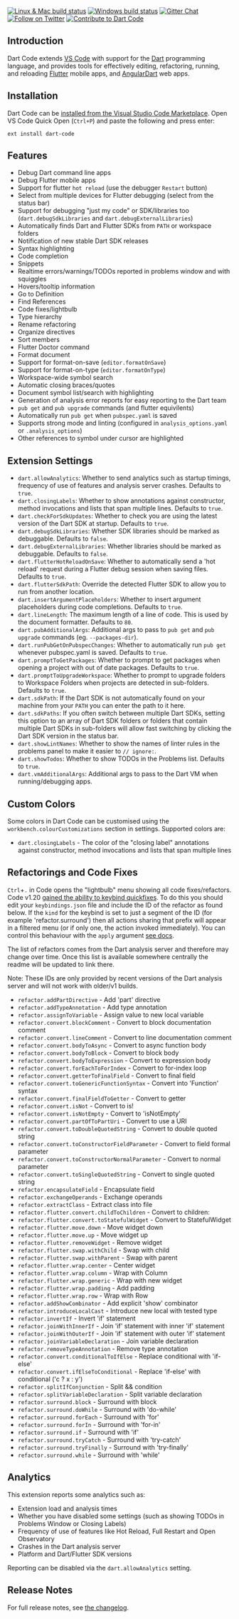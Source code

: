 [![Linux & Mac build status](https://img.shields.io/travis/Dart-Code/Dart-Code/master.svg?label=mac+%26+linux)](https://travis-ci.org/Dart-Code/Dart-Code) [![Windows build status](https://img.shields.io/appveyor/ci/DanTup/Dart-Code/master.svg?label=windows&logoWidth=-1)](https://ci.appveyor.com/project/DanTup/dart-code) [![Gitter Chat](https://img.shields.io/badge/chat-online-blue.svg)](https://gitter.im/dart-code/Dart-Code) [![Follow on Twitter](https://img.shields.io/badge/twitter-dartcode-blue.svg)](https://twitter.com/DartCode) [![Contribute to Dart Code](https://img.shields.io/badge/help-contribute-551A8B.svg)](https://github.com/Dart-Code/Dart-Code/blob/master/CONTRIBUTING.md)

## Introduction

Dart Code extends [VS Code](https://code.visualstudio.com/) with support for the
[Dart](https://www.dartlang.org/) programming language, and provides tools for
effectively editing, refactoring, running, and reloading [Flutter](https://flutter.io/)
mobile apps, and [AngularDart](https://angulardart.org) web apps.

## Installation

Dart Code can be [installed from the Visual Studio Code Marketplace](https://marketplace.visualstudio.com/items?itemName=Dart-Code.dart-code). Open VS Code Quick Open (`Ctrl+P`) and paste the following and press enter:

    ext install dart-code


## Features

- Debug Dart command line apps
- Debug Flutter mobile apps
- Support for flutter `hot reload` (use the debugger `Restart` button)
- Select from multiple devices for Flutter debugging (select from the status bar)
- Support for debugging "just my code" or SDK/libraries too (`dart.debugSdkLibraries` and `dart.debugExternalLibraries`)
- Automatically finds Dart and Flutter SDKs from `PATH` or workspace folders
- Notification of new stable Dart SDK releases
- Syntax highlighting
- Code completion
- Snippets
- Realtime errors/warnings/TODOs reported in problems window and with squiggles
- Hovers/tooltip information
- Go to Definition
- Find References
- Code fixes/lightbulb
- Type hierarchy
- Rename refactoring
- Organize directives
- Sort members
- Flutter Doctor command
- Format document
- Support for format-on-save (`editor.formatOnSave`)
- Support for format-on-type (`editor.formatOnType`)
- Workspace-wide symbol search
- Automatic closing braces/quotes
- Document symbol list/search with highlighting
- Generation of analysis error reports for easy reporting to the Dart team 
- `pub get` and `pub upgrade` commands (and flutter equivilents)
- Automatically run `pub get` when `pubspec.yaml` is saved
- Supports strong mode and linting (configured in `analysis_options.yaml` or `.analysis_options`)
- Other references to symbol under cursor are highlighted


## Extension Settings

- `dart.allowAnalytics`: Whether to send analytics such as startup timings, frequency of use of features and analysis server crashes. Defaults to `true`.
- `dart.closingLabels`: Whether to show annotations against constructor, method invocations and lists that span multiple lines. Defaults to `true`. 
- `dart.checkForSdkUpdates`: Whether to check you are using the latest version of the Dart SDK at startup. Defaults to `true`.
- `dart.debugSdkLibraries`: Whether SDK libraries should be marked as debuggable. Defaults to `false`.
- `dart.debugExternalLibraries`: Whether libraries should be marked as debuggable. Defaults to `false`.
- `dart.flutterHotReloadOnSave`: Whether to automatically send a 'hot reload' request during a Flutter debug session when saving files. Defaults to `true`.
- `dart.flutterSdkPath`: Override the detected Flutter SDK to allow you to run from another location.
- `dart.insertArgumentPlaceholders`: Whether to insert argument placeholders during code completions. Defaults to `true`.
- `dart.lineLength`: The maximum length of a line of code. This is used by the document formatter. Defaults to `80`.
- `dart.pubAdditionalArgs`: Additional args to pass to `pub get` and `pub upgrade` commands (eg. `--packages-dir`).
- `dart.runPubGetOnPubspecChanges`: Whether to automatically run `pub get` whenever pubspec.yaml is saved. Defaults to `true`.
- `dart.promptToGetPackages`: Whether to prompt to get packages when opening a project with out of date packages. Defaults to `true`.
- `dart.promptToUpgradeWorkspace`: Whether to prompt to upgrade folders to Workspace Folders when projects are detected in sub-folders. Defaults to `true`.
- `dart.sdkPath`: If the Dart SDK is not automatically found on your machine from your `PATH` you can enter the path to it here.
- `dart.sdkPaths`: If you often switch between multiple Dart SDKs, setting this option to an array of Dart SDK folders or folders that contain multiple Dart SDKs in sub-folders will allow fast switching by clicking the Dart SDK version in the status bar.
- `dart.showLintNames`: Whether to show the names of linter rules in the problems panel to make it easier to `// ignore:`.
- `dart.showTodos`: Whether to show TODOs in the Problems list. Defaults to `true`.
- `dart.vmAdditionalArgs`: Additional args to pass to the Dart VM when running/debugging apps.


## Custom Colors

Some colors in Dart Code can be customised using the `workbench.colourCustomizations` section in settings. Supported colors are:

- `dart.closingLabels` - The color of the "closing label" annotations against constructor, method invocations and lists that span multiple lines


## Refactorings and Code Fixes

`Ctrl`+`.` in Code opens the "lightbulb" menu showing all code fixes/refactors. Code v1.20 [gained the ability to keybind quickfixes](https://code.visualstudio.com/updates/v1_20#_keybindings-for-quick-fixes-and-code-actions). To do this you should edit your `keybindings.json` file and include the ID of the refactor as found below. If the `kind` for the keybind is set to just a segment of the ID (for example 'refactor.surround') then all actions sharing that prefix will appear in a filtered menu (or if only one, the action invoked immediately). You can control this behaviour with the `apply` argument [see docs](https://code.visualstudio.com/updates/v1_20#_keybindings-for-quick-fixes-and-code-actions).

The list of refactors comes from the Dart analysis server and therefore may change over time. Once this list is available somewhere centrally the readme will be updated to link there.

Note: These IDs are only provided by recent versions of the Dart analysis server and will not work with older/v1 builds.

- `refactor.addPartDirective` - Add 'part' directive  
- `refactor.addTypeAnnotation` - Add type annotation  
- `refactor.assignToVariable` - Assign value to new local variable  
- `refactor.convert.blockComment` - Convert to block documentation comment  
- `refactor.convert.lineComment` - Convert to line documentation comment  
- `refactor.convert.bodyToAsync` - Convert to async function body    
- `refactor.convert.bodyToBlock` - Convert to block body  
- `refactor.convert.bodyToExpression` - Convert to expression body  
- `refactor.convert.forEachToForIndex` - Convert to for-index loop  
- `refactor.convert.getterToFinalField` - Convert to final field  
- `refactor.convert.toGenericFunctionSyntax` - Convert into 'Function' syntax  
- `refactor.convert.finalFieldToGetter` - Convert to getter  
- `refactor.convert.isNot` - Convert to is!  
- `refactor.convert.isNotEmpty` - Convert to 'isNotEmpty'  
- `refactor.convert.partOfToPartUri` - Convert to use a URI  
- `refactor.convert.toDoubleQuotedString` - Convert to double quoted string  
- `refactor.convert.toConstructorFieldParameter` - Convert to field formal parameter  
- `refactor.convert.toConstructorNormalParameter` - Convert to normal parameter  
- `refactor.convert.toSingleQuotedString` - Convert to single quoted string  
- `refactor.encapsulateField` - Encapsulate field  
- `refactor.exchangeOperands` - Exchange operands  
- `refactor.extractClass` - Extract class into file
- `refactor.flutter.convert.childToChildren` - Convert to children:  
- `refactor.flutter.convert.toStatefulWidget` - Convert to StatefulWidget  
- `refactor.flutter.move.down` - Move widget down  
- `refactor.flutter.move.up` - Move widget up  
- `refactor.flutter.removeWidget` - Remove widget  
- `refactor.flutter.swap.withChild` - Swap with child  
- `refactor.flutter.swap.withParent` - Swap with parent  
- `refactor.flutter.wrap.center` - Center widget  
- `refactor.flutter.wrap.column` - Wrap with Column  
- `refactor.flutter.wrap.generic` - Wrap with new widget  
- `refactor.flutter.wrap.padding` - Add padding  
- `refactor.flutter.wrap.row` - Wrap with Row  
- `refactor.addShowCombinator` - Add explicit 'show' combinator  
- `refactor.introduceLocalCast` - Introduce new local with tested type  
- `refactor.invertIf` - Invert 'if' statement  
- `refactor.joinWithInnerIf` - Join 'if' statement with inner 'if' statement  
- `refactor.joinWithOuterIf` - Join 'if' statement with outer 'if' statement  
- `refactor.joinVariableDeclaration` - Join variable declaration  
- `refactor.removeTypeAnnotation` - Remove type annotation  
- `refactor.convert.conditionalToIfElse` - Replace conditional with 'if-else'  
- `refactor.convert.ifElseToConditional` - Replace 'if-else' with conditional ('c ? x : y')  
- `refactor.splitIfConjunction` - Split && condition  
- `refactor.splitVariableDeclaration` - Split variable declaration  
- `refactor.surround.block` - Surround with block  
- `refactor.surround.doWhile` - Surround with 'do-while'  
- `refactor.surround.forEach` - Surround with 'for'  
- `refactor.surround.forIn` - Surround with 'for-in'  
- `refactor.surround.if` - Surround with 'if'  
- `refactor.surround.tryCatch` - Surround with 'try-catch'  
- `refactor.surround.tryFinally` - Surround with 'try-finally'  
- `refactor.surround.while` - Surround with 'while'


## Analytics

This extension reports some analytics such as:

- Extension load and analysis times
- Whether you have disabled some settings (such as showing TODOs in Problems Window or Closing Labels)
- Frequency of use of features like Hot Reload, Full Restart and Open Observatory
- Crashes in the Dart analysis server
- Platform and Dart/Flutter SDK versions

Reporting can be disabled via the `dart.allowAnalytics` setting.


## Release Notes

For full release notes, see [the changelog](https://github.com/Dart-Code/Dart-Code/blob/master/CHANGELOG.md).

